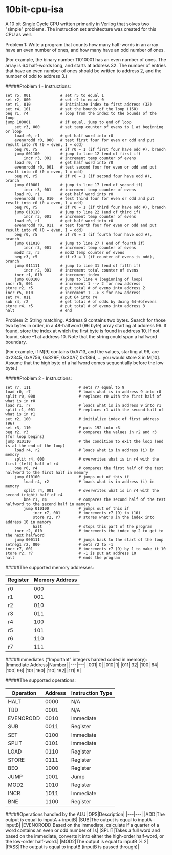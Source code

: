 # 10bit-cpu-isa
A 10 bit Single Cycle CPU written primarily in Verilog that solves two "simple" problems. The instruction set architecture was created for this CPU as well.

Problem 1: Write a program that counts how many half-words in an array have an even number of ones, and how many have an odd number of ones. 

(For example, the binary number 11010001 has an even number of ones. The array is 64 half-words long, and starts at address 32. The number of entries that have an even number of ones should be written to address 2, and the number of odd to address 3.)

#####Problem 1 - Instructions:
```
set r5, 001				# set r5 to equal 1
set r2, 000				# set r2 to equal 0
set r1, 010				# initialize index to first address (32)
set r4, 101				# set the bounds of the loop (160)
beq r1, r4				# loop from the index to the bounds of the loop
jump 100001				# if equal, jump to end of loop
	set r3, 000	    	# set temp counter of evens to 1 at beginning or loop
	load r0, r1         # get half word into r0
	evenorodd r0, 000   # test first four for even or odd and put result into r0 (0 = even, 1 = odd)
	beq r0, r5	  		# if r0 = 1 (if first four have odd #), branch
	jump 001100	   		# jump to line 12 (end of first if)
		incr r3, 001	# increment temp counter of evens
	load r0, r1         # get half word into r0
	evenorodd r0, 001   # test second four for even or odd and put result into r0 (0 = even, 1 = odd)
	beq r0, r5	   		# if r0 = 1 (if second four have odd #), branch
	jump 010001	   		# jump to line 17 (end of second if)
		incr r3, 001	# increment temp counter of evens
	load r0, r1         # get half word into r0
	evenorodd r0, 010   # test third four for even or odd and put result into r0 (0 = even, 1 = odd)
	beq r0, r5	   		# if r0 = 1 (if third four have odd #), branch
	jump 010110	  		# jump to line 22 (end of third if)	   
		incr r3, 001	# increment temp counter of evens
	load r0, r1         # get half word into r0
	evenorodd r0, 011   # test fourth four for even or odd and put result into r0 (0 = even, 1 = odd)
	beq r0, r5	   		# if r0 = 1 (if fourth four have odd #), branch
	jump 011010	  		# jump to line 27 ( end of fourth if)
		incr r3, 001	# increment temp counter of evens
	mod2 r3, r3         # mod2 temp counter of evens
	beq r3, r5	  		# if r3 = 1 (if counter of evens is odd), branch
	jump 011111	  		# jump to line 31 (end of fifth if)
		incr r2, 001	# increment total counter of evens
	incr r1, 010		# increment index
	jump 000100			# jump to line 4 (beginning of loop)
incr r5, 001			# increment 1 --> 2 for new address
store r2, r5			# put total # of evens into address 2
incr r5, 010			# increment 1 --> 3 for new address
set r4, 011				# put 64 into r4
sub r4, r2				# get total # of odds by doing 64-#ofevens
store r4, r5			# put total # of evens into address 3
halt					# end
```

Problem 2: String matching. Address 9 contains two bytes. Search for those two bytes in order, in a 48-halfword (96 byte) array starting at address 96. If found, store the index at which the first byte is found in address 10. If not found, store –1 at address 10. Note that the string could span a halfword boundary. 

(For example, if M[9] contains 0xA713, and the values, starting at 96, are 0x2345, 0xA756, 0x329F, 0x30A7, 0x1394, ... you would store 3 in M[10]. Assume that the high byte of a halfword comes sequentially before the low byte.)

#####Problem 2 - Instructions:
```
set r7, 111		 				# sets r7 equal to 9
load r0, r7				    	# loads what is in address 9 into r0
split r0, 000					# replaces r0 with the first half of what is in r0
load r1, r7						# loads what is in address 9 into r1
split r1, 001					# replaces r1 with the second half of what is in r1
set r2, 100						# initialize index of first address (96)
set r3, 110						# puts 192 into r3
beq r2, r3						# compares the values in r2 and r3 (for loop begins)
jump 010110  					# the condition to exit the loop (end is at the end of the loop)
	load r4, r2					# loads what is in address (i) in memory
	split r4, 000				# overwrites what is in r4 with the first (left) half of r4
	bne r0, r4					# compares the first half of the test halfword to the first half in memory
	jump 010100 				# jumps out of this if
		load r4, r2				# loads what is in address (i) in memory
		split r4, 001			# overwrites what is in r4 with the second (right) half of r4
		bne r1, r4				# compares the second half of the test halfword to the second half in memory
		jump 010100		    	# jumps out of this if
			incr r7, 001		# increments r7 (9) to (10)
			store r2, r7		# stores what's in the index into address 10 in memory
			halt				# stops this part of the program
	incr r2, 010				# increments the index by 2 to get to the next halfword
	jump 000111	      			# jumps back to the start of the loop
setneg1 r2, 000					# sets r2 to -1
incr r7, 001					# increments r7 (9) by 1 to make it 10
store r2, r7					# -1 is put at address 10
halt							# ends the program
```

#####The supported memory addresses:

| Register|Memory Address|
|---|---|
|  r0 |    000|
|  r1 |    001|
|  r2 |    010|
|  r3 |    011|
|  r4 |    100|
|  r5 |    101|
|  r6 |    110|
|  r7 |    111|

#####Immediates ("Important" integers harded coded in memory):
|Immediate Address|Number|
|---|---|
|001| 0|
|010| 1|
|011| 32|
|100| 64|
|100| 96|
|101| 160|
|110| 192|
|111| 9|

#####The supported operations:

Operation|Address|Instruction Type|
|---|---|---|
|HALT| 0000| N/A|
|TBD| 0001| N/A|
|EVENORODD| 0010| Immediate|
|SUB| 0011| Register|
|SET| 0100| Immediate|
|SPLIT| 0101| Immediate|
|LOAD| 0110| Register|
|STORE| 0111| Register|
|BEQ| 1000| Register|
|JUMP| 1001| Jump|
|MOD2| 1010| Register|
|INCR| 1011| Immediate|
|BNE| 1100| Register|
 
#####Operations handled by the ALU
|OPS|Description|
|---|---|
|ADD|The output is equal to inputA + inputB|
|SUB|The output is equal to inputA - inputB|
|EVENORODD|Based on the immediate, calculate if a quarter of a word contains an even or odd number of 1s|
|SPLIT|Takes a full word and based on the immediate, converts it into either the high-order half-word, or the low-order half-word.|
|MOD2|The output is equal to inputB % 2|
|PASS|The output is equal to inputB (inputB is passed through)|





